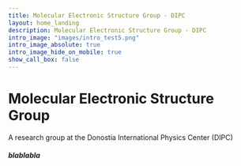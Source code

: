```yaml
---
title: Molecular Electronic Structure Group - DIPC
layout: home_landing
description: Molecular Electronic Structure Group - DIPC
intro_image: "images/intro_test5.png"
intro_image_absolute: true
intro_image_hide_on_mobile: true
show_call_box: false
---
```


# Molecular Electronic Structure Group

A research group at the Donostia International Physics Center (DIPC)



##### blablabla